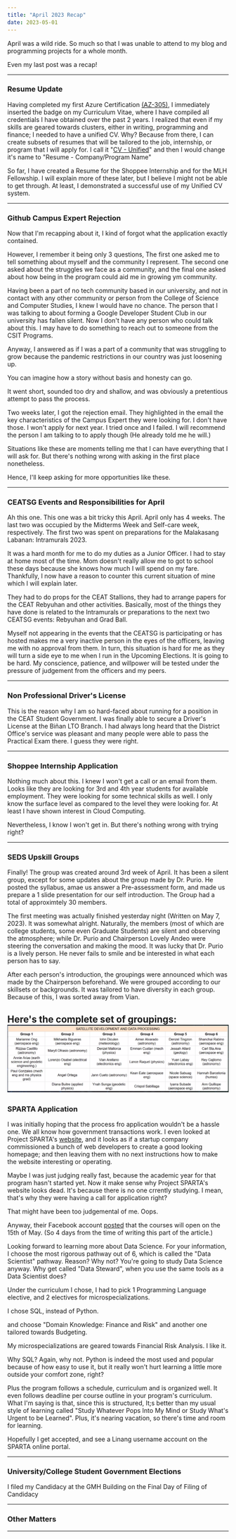 ```yaml
---
title: "April 2023 Recap"
date: 2023-05-01
---
```


April was a wild ride. So much so that I was unable to attend to my blog and programming projects for a whole month. 

Even my last post was a recap!

---

<h3> Resume Update </h3>

Having completed my first Azure Certification [(AZ-305)](https://www.credly.com/badges/8d8e548f-2f0e-4823-9b43-ab1a389e11ad/public_url), I immediately inserted the badge on my Curriculum Vitae, where I have compiled all credentials I have obtained over the past 2 years. I realized that
even if my skills are geared towards clusters, either in writing, programming and finance; I needed to have a unified CV. Why? Because from there, I can create subsets of resumes that will be tailored to the job, internship, or program that I will apply for. I call it "[CV - Unified](https://docs.google.com/document/d/1pNZNRuumEhgQSM9wsu4Ep5A47F5mVIjAY7YZJnKFl4k/edit?usp=sharing)" and then I would change it's name to "Resume - Company/Program Name"

So far, I have created a Resume for the Shoppee Internship and for the MLH Fellowship. 
I will explain more of these later, but I believe I might not be able to get through.
At least, I demonstrated a successful use of my Unified CV system.

---

<h3> Github Campus Expert Rejection </h3>

Now that I'm recapping about it, I kind of forgot what the application exactly contained.

However, I remember it being only 3 questions, The first one asked me to tell something about myself and the community I represent. The second one asked about the struggles we face as a community, and the final one asked about how being in the program could aid me in growing ym community.

Having been a part of no tech community based in our university, and not in contact with any other community or person from the College of Science and Computer Studies, I knew I would have no chance. The person that I was talking to about forming a Google Developer Student Club in our university has fallen silent. Now I don't have any person who could talk about this. I may have to do something to reach out to someone from the CSIT Programs.

Anyway, I answered as if I was a part of a community that was struggling to grow because the pandemic restrictions in our country was just loosening up. 

You can imagine how a story without basis and honesty can go.

It went short, sounded too dry and shallow, and was obviously a pretentious attempt to pass the process.

Two weeks later, I got the rejection email. They highlighted in the email the key characteristics of the Campus Expert they were looking for. I don't have those. I won't apply for next year. I tried once and I failed. I will recommend the person I am talking to to apply though (He already told me he will.)

Situations like these are moments telling me that I can have everything that I will ask for. But there's nothing wrong with asking in the first place nonetheless. 

Hence, I'll keep asking for more opportunities like these. 

---

<h3> CEATSG Events and Responsibilities for April </h3>

Ah this one. This one was a bit tricky this April. April only has 4 weeks.
The last two was occupied by the Midterms Week and Self-care week, respectively.
The first two was spent on preparations for the Malakasang Labanan: Intramurals 2023.

It was a hard month for me to do my duties as a Junior Officer. I had to stay at home most of the time. Mom doesn't really allow me to got to school these days because she knows how much I will spend on my fare. Thankfully, I now have a reason to counter this current situation of mine which I will explain later.

They had to do props for the CEAT Stallions, they had to arrange papers for the CEAT Rebyuhan and other activities. Basically, most of the things they have done is related to the Intramurals or preparations to the next two CEATSG events: Rebyuhan and Grad Ball.

Myself not appearing in the events that the CEATSG is participating or has hosted makes me a very inactive person in the eyes of the officers, leaving me with no approval from them. In turn, this situation is hard for me as they will turn a side eye to me when I run in the Upcoming Elections. It is going to be hard. My conscience, patience, and willpower will be tested under the pressure of judgement from the officers and my peers.

---

<h3> Non Professional Driver's License </h3>

This is the reason why I am so hard-faced about running for a position in the CEAT Student Government. I was finally able to secure a Driver's License at the Biñan LTO Branch. I had always long heard that the District Office's service was pleasant and many people were able to pass the Practical Exam there. I guess they were right. 


---

<h3> Shoppee Internship Application </h3>

Nothing much about this. I knew I won't get a call or an email from them. Looks like they are looking for 3rd and 4th year students for available employment. They were looking for some technical skills as well. I only know the surface level as compared to the level they were looking for. At least I have shown interest in Cloud Computing.

Nevertheless, I know I won't get in. But there's nothing wrong with trying right?

---

<h3> SEDS Upskill Groups </h3>

Finally! The group was created around 3rd week of April. It has been a silent group, except for some updates about the group made by Dr. Purio. He posted the syllabus, amae us answer a Pre-assessment form, and made us prepare a 1 slide presentation for our self introduction. The Group had a total of approximtely 30 members.

The first meeting was actually finished yesterday night (Written on May 7, 2023). It was somewhat alright. Naturally, the members (most of which are college students, some even Graduate Students) are silent and observing the atmosphere; while Dr. Purio and Chairperson Lovely Andeo were steering the conversation and making the mood. It was lucky that Dr. Purio is a lively person. He never fails to smile and be interested in what each person has to say.

After each person's introduction, the groupings were announced which was made by the Chairperson beforehand. We were grouped according to our skillsets or backgrounds. It was tailored to have diversity in each group. Because of this, I was sorted away from Vian.

Here's the complete set of groupings: 
![Satellite Development and Data Processing Upskill Groups - Groupings](SDDP.png)
---

<h3> SPARTA Application </h3>

I was initially hoping that the process fro application wouldn't be a hassle one. We all know how government transactions work. I even looked at Project SPARTA's [website](https://sparta.dap.edu.ph/), and it looks as if a startup company commissioned a bunch of web developers to create a good looking homepage; and then leaving them with no next instructions how to make the website interesting or operating. 

Maybe I was just judging really fast, because the academic year for that program hasn't started yet.
Now it make sense why Project SPARTA's website looks dead. It's because there is no one crrently studying. I mean, that's why they were having a call for application right? 

That might have been too judgemental of me. Oops.

Anyway, their Facebook account [posted](https://web.facebook.com/photo/?fbid=694144759382823&set=a.509820927815208) that the courses will open on the 15th of May. (So 4 days from the time of writing this part of the article.)

Looking forward to learning more about Data Science. For your information, I choose the most rigorous pathway out of 6, which is called the "Data Scientist" pathway. Reason? Why not? You're going to study Data Science anyway. Why get called "Data Steward", when you use the same tools as a Data Scientist does?

Under the curriculum I chose, I had to pick 1 Programming Language elective, and 2 electives for microspecializations.

I chose SQL, instead of Python.

and choose "Domain Knowledge: Finance and Risk" and another one tailored towards Budgeting.

My microspecializations are geared towards Financial Risk Analysis. I like it. 

Why SQL? Again, why not. Python is indeed the most used and popular because of how easy to use it, but it really won't hurt learning a little more outside your comfort zone, right?

Plus the program follows a schedule, curriculum and is organized well. It even follows deadline per course outline in your program's curriculum. What I'm saying is that, since this is structured, It;s better than my usual style of learning called "Study Whatever Pops Into My Mind or Study What's Urgent to be Learned". Plus, it's nearing vacation, so there's time and room for learning.

Hopefully I get accepted, and see a Linang username account on the SPARTA online portal.

---

<h3> University/College Student Government Elections </h3>

I filed my Candidacy at the GMH Building on the Final Day of Filing of Candidacy

---

<h3> Other Matters </h3>

---